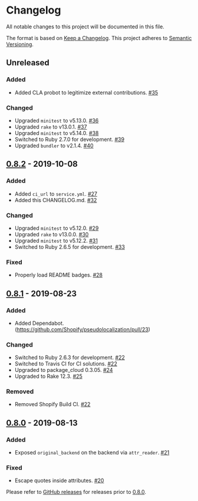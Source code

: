 # Changelog
All notable changes to this project will be documented in this file.

The format is based on [Keep a Changelog](https://keepachangelog.com/en/1.0.0/). This project adheres to [Semantic Versioning](https://semver.org/spec/v2.0.0.html).

## Unreleased
### Added
- Added CLA probot to legitimize external contributions. [#35](https://github.com/shopify/pseudolocalization/pull/35)

### Changed
- Upgraded `minitest` to v5.13.0. [#36](https://github.com/Shopify/pseudolocalization/pull/36)
- Upgraded `rake` to v13.0.1. [#37](https://github.com/Shopify/pseudolocalization/pull/37)
- Upgraded `minitest` to v5.14.0. [#38](https://github.com/Shopify/pseudolocalization/pull/38)
- Switched to Ruby 2.7.0 for development. [#39](https://github.com/Shopify/pseudolocalization/pull/39)
- Upgraded `bundler` to v2.1.4. [#40](https://github.com/Shopify/pseudolocalization/pull/40)

## [0.8.2] - 2019-10-08
### Added
- Added `ci_url` to `service.yml`. [#27](https://github.com/shopify/pseudolocalization/pull/27)
- Added this CHANGELOG.md. [#32](https://github.com/Shopify/pseudolocalization/pull/32)

### Changed
- Upgraded `minitest` to v5.12.0. [#29](https://github.com/shopify/pseudolocalization/pull/29)
- Upgraded `rake` to v13.0.0. [#30](https://github.com/shopify/pseudolocalization/pull/30)
- Upgraded `minitest` to v5.12.2. [#31](https://github.com/shopify/pseudolocalization/pull/31)
- Switched to Ruby 2.6.5 for development. [#33](https://github.com/Shopify/pseudolocalization/pull/33)

### Fixed
- Properly load README badges. [#28](https://github.com/shopify/pseudolocalization/pull/28)

## [0.8.1] - 2019-08-23
### Added
- Added Dependabot. (https://github.com/Shopify/pseudolocalization/pull/23)

### Changed
- Switched to Ruby 2.6.3 for development. [#22](https://github.com/Shopify/pseudolocalization/pull/22)
- Switched to Travis CI for CI solutions. [#22](https://github.com/Shopify/pseudolocalization/pull/22)
- Upgraded to package_cloud 0.3.05. [#24](https://github.com/Shopify/pseudolocalization/pull/24)
- Upgraded to Rake 12.3. [#25](https://github.com/Shopify/pseudolocalization/pull/25)

### Removed
- Removed Shopify Build CI. [#22](https://github.com/Shopify/pseudolocalization/pull/22)

## [0.8.0] - 2019-08-13
### Added

- Exposed `original_backend` on the backend via `attr_reader`. [#21](https://github.com/Shopify/pseudolocalization/pull/21)

### Fixed

- Escape quotes inside attributes. [#20](https://github.com/Shopify/pseudolocalization/pull/20)


Please refer to [GitHub releases](https://github.com/Shopify/pseudolocalization/releases) for releases prior to [0.8.0].

[Unreleased]: https://github.com/Shopify/pseudolocalization/compare/0.8.2...HEAD
[0.8.2]: https://github.com/Shopify/pseudolocalization/compare/0.8.1...0.8.2
[0.8.1]: https://github.com/Shopify/pseudolocalization/compare/0.8.0...0.8.1
[0.8.0]: https://github.com/Shopify/pseudolocalization/compare/0.7.0...0.8.0
